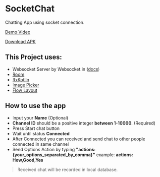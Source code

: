 # SocketChat

Chatting App using socket connection.

[Demo Video](https://drive.google.com/file/d/16hzQYsTcnEIOmqPjgRuo5zdGUASFK6se/view)

[Download APK](https://drive.google.com/file/d/1TMfQXTU0p2FuwdkQB6zX_eJ-zGVNCk3_/view)

## This Project uses:
- Websocket Server by Websocket.in ([docs](https://www.websocket.in/docs))
- [Room](https://developer.android.com/topic/libraries/architecture/room)
- [RxKotlin](https://github.com/ReactiveX/RxKotlin)
- [Image Picker](https://github.com/Dhaval2404/ImagePicker)
- [Flow Layout](https://github.com/nex3z/FlowLayout)


## How to use the app
- Input your **Name** (Optional)
- **Channel ID** should be a positive integer **between 1-10000**. (Required)
- Press Start chat button
- Wait until status **Connected**
- After Connected you can received and send chat to other people connected in same channel
- Send Options Action by typing **"actions: {your_options_separated_by_comma}"** example: **actions: How,Good,Yes**


> Received chat will be recorded in local database.
